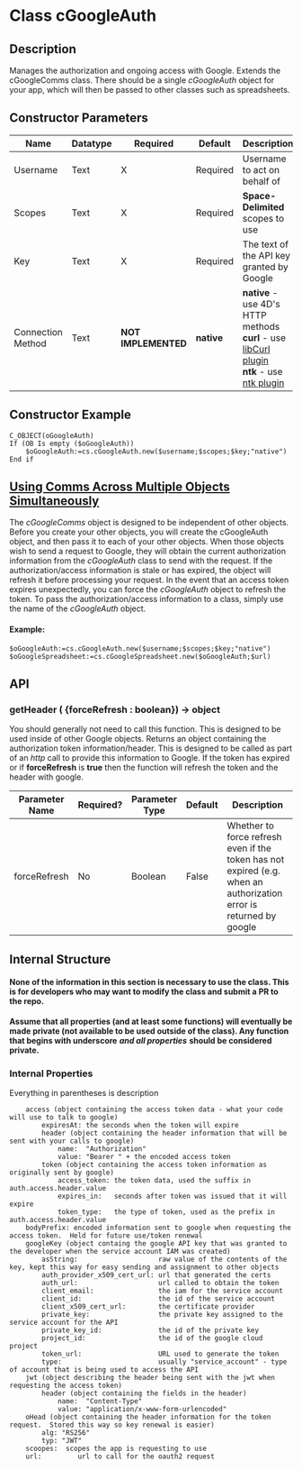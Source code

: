﻿# Class cGoogleAuth

## Description
Manages the authorization and ongoing access with Google.
Extends the cGoogleComms class.
There should be a single *cGoogleAuth* object for your app, which will then be passed to other classes such as spreadsheets.

## Constructor Parameters


|Name|Datatype|Required|Default|Description|
|--|--|--|--|--|
|Username|Text|X|Required|Username to act on behalf of|
|Scopes|Text|X|Required|**Space-Delimited** scopes to use|
|Key|Text|X|Required|The text of the API key granted by Google|
|Connection Method|Text|**NOT IMPLEMENTED**|**native**|**native** - use 4D's HTTP methods<br>**curl** - use [libCurl plugin](https://github.com/miyako/4d-plugin-curl-v2)<br>**ntk** - use [ntk plugin](https://www.pluggers.nl/product/ntk-plugin/)

## Constructor Example

```4d
C_OBJECT(oGoogleAuth)
If (OB Is empty ($oGoogleAuth))
	$oGoogleAuth:=cs.cGoogleAuth.new($username;$scopes;$key;"native")
End if
```
## [Using Comms Across Multiple Objects Simultaneously](#using-comms-across-multiple-objects-simultaneously)
The *cGoogleComms* object is designed to be independent of other objects.  Before you create your other objects, you will create the cGoogleAuth object, and then pass it to each of your other objects.
When those objects wish to send a request to Google, they will obtain the current authorization information from the *cGoogleAuth* class to send with the request.  If the authorization/access information is stale or has expired, the object will refresh it before processing your request.
In the event that an access token expires unexpectedly, you can force the *cGoogleAuth* object to refresh the token.
To pass the authorization/access information to a class, simply use the name of the *cGoogleAuth* object.

#### Example: ####
```4d
$oGoogleAuth:=cs.cGoogleAuth.new($username;$scopes;$key;"native")
$oGoogleSpreadsheet:=cs.cGoogleSpreadsheet.new($oGoogleAuth;$url)
```


## API

### getHeader  ( {forceRefresh : boolean}) -> object
You should generally not need to call this function.  This is designed to be used inside of other Google objects.  Returns an object containing the authorization token information/header.  This is designed to be called as part of an *http* call to provide this information to Google.  If the token has expired or if **forceRefresh** is **true** then the function will refresh the token and the header with google.

|Parameter Name|Required?|Parameter Type|Default|Description|
|--|--|--|--|--|
|forceRefresh|No|Boolean|False|Whether to force refresh even if the token has not expired (e.g. when an authorization error is returned by google|

## Internal Structure
#### None of the information in this section is necessary to use the class.  This is for developers who may want to modify the class and submit a PR to the repo.
**Assume that all properties (and at least some functions) will eventually be made private (not available to be used outside of the class).  Any function that begins with underscore**  ***and all properties***  **should be considered private.**

### Internal Properties
Everything in parentheses is description
```raw
	access (object containing the access token data - what your code will use to talk to google)
		expiresAt: the seconds when the token will expire
		header (object containing the header information that will be sent with your calls to google)
			name:  "Authorization"
			value: "Bearer " + the encoded access token
		token (object containing the access token information as originally sent by google)
			access_token: the token data, used the suffix in auth.access.header.value
			expires_in:   seconds after token was issued that it will expire
			token_type:   the type of token, used as the prefix in auth.access.header.value
	bodyPrefix: encoded information sent to google when requesting the access token.  Held for future use/token renewal
	googleKey (object containg the google API key that was granted to the developer when the service account IAM was created)
		asString:                    raw value of the contents of the key, kept this way for easy sending and assignment to other objects
		auth_provider_x509_cert_url: url that generated the certs
		auth_url:                    url called to obtain the token
		client_email:                the iam for the service account
		client_id:                   the id of the service account
		client_x509_cert_url:        the certificate provider
		private_key:                 the private key assigned to the service account for the API
		private_key_id:              the id of the private key
		project_id:                  the id of the google cloud project
		token_url:                   URL used to generate the token
		type:                        usually "service_account" - type of account that is being used to access the API
	jwt (object describing the header being sent with the jwt when requesting the access token)
		header (object containing the fields in the header)
			name:  "Content-Type"
			value: "application/x-www-form-urlencoded"
	oHead (object containing the header information for the token request.  Stored this way so key renewal is easier)
		alg: "RS256"
		typ: "JWT"
	scoopes:  scopes the app is requesting to use
	url:		 url to call for the oauth2 request
```